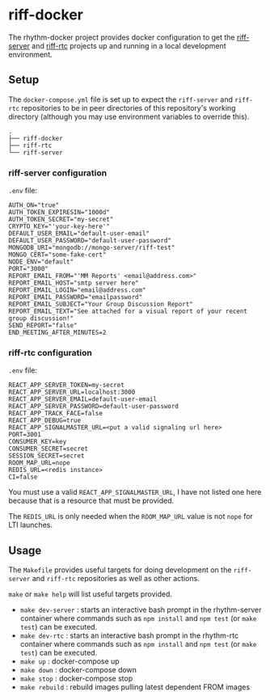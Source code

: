 # riff-docker

The rhythm-docker project provides docker configuration to get the [riff-server][] and
[riff-rtc][] projects up and running in a local development environment.

[riff-server]: <https://github.com/rifflearning/riff-server> "Riff Learning riff-server repository"
[riff-rtc]: <https://github.com/rifflearning/riff-server> "Riff Learning riff-rtc repository"


## Setup

The `docker-compose.yml` file is set up to expect the `riff-server` and `riff-rtc` repositories
to be in peer directories of this repository's working directory (although you may use environment
variables to override this).

```
.
├── riff-docker
├── riff-rtc
└── riff-server
```

### riff-server configuration

`.env` file:
```
AUTH_ON="true"
AUTH_TOKEN_EXPIRESIN="1000d"
AUTH_TOKEN_SECRET="my-secret"
CRYPTO_KEY="'your-key-here'"
DEFAULT_USER_EMAIL="default-user-email"
DEFAULT_USER_PASSWORD="default-user-password"
MONGODB_URI="mongodb://mongo-server/riff-test"
MONGO_CERT="some-fake-cert"
NODE_ENV="default"
PORT="3000"
REPORT_EMAIL_FROM="'MM Reports' <email@address.com>"
REPORT_EMAIL_HOST="smtp server here"
REPORT_EMAIL_LOGIN="email@address.com"
REPORT_EMAIL_PASSWORD="emailpassword"
REPORT_EMAIL_SUBJECT="Your Group Discussion Report"
REPORT_EMAIL_TEXT="See attached for a visual report of your recent group discussion!"
SEND_REPORT="false"
END_MEETING_AFTER_MINUTES=2
```

### riff-rtc configuration

`.env` file:
```
REACT_APP_SERVER_TOKEN=my-secret
REACT_APP_SERVER_URL=localhost:3000
REACT_APP_SERVER_EMAIL=default-user-email
REACT_APP_SERVER_PASSWORD=default-user-password
REACT_APP_TRACK_FACE=false
REACT_APP_DEBUG=true
REACT_APP_SIGNALMASTER_URL=<put a valid signaling url here>
PORT=3001
CONSUMER_KEY=key
CONSUMER_SECRET=secret
SESSION_SECRET=secret
ROOM_MAP_URL=nope
REDIS_URL=<redis instance>
CI=false
```
You must use a valid `REACT_APP_SIGNALMASTER_URL`, I have not listed one here because that is a
resource that must be provided.

The `REDIS_URL` is only needed when the `ROOM_MAP_URL` value is not `nope` for LTI launches.


## Usage

The `Makefile` provides useful targets for doing development on the `riff-server` and `riff-rtc`
repositories as well as other actions.

`make` or `make help` will list useful targets provided.

* `make dev-server` : starts an interactive bash prompt in the rhythm-server container where commands
                      such as `npm install` and `npm test` (or `make test`) can be executed.
* `make dev-rtc`    : starts an interactive bash prompt in the rhythm-rtc container where commands
                      such as `npm install` and `npm test` (or `make test`) can be executed.
* `make up`         : docker-compose up
* `make down`       : docker-compose down
* `make stop`       : docker-compose stop
* `make rebuild`    : rebuild images pulling latest dependent FROM images
